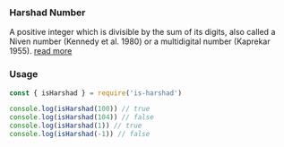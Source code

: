 ### Harshad Number
A positive integer which is divisible by the sum of its digits, also called a Niven number (Kennedy et al. 1980) or a multidigital number (Kaprekar 1955). [read more](https://en.wikipedia.org/wiki/Harshad_number)

### Usage
```javascript
const { isHarshad } = require('is-harshad')

console.log(isHarshad(100)) // true
console.log(isHarshad(104)) // false
console.log(isHarshad(1)) // true
console.log(isHarshad(-1)) // false
```

